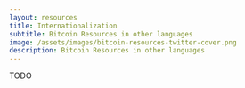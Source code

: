 ```yaml
---
layout: resources
title: Internationalization
subtitle: Bitcoin Resources in other languages
image: /assets/images/bitcoin-resources-twitter-cover.png
description: Bitcoin Resources in other languages
---
```


TODO
